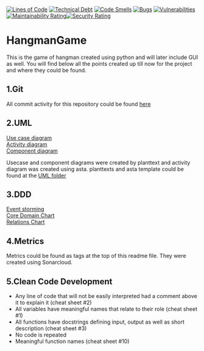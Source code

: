 [![Lines of Code](https://sonarcloud.io/api/project_badges/measure?project=nouryousry_HangmanGame&metric=ncloc)](https://sonarcloud.io/summary/new_code?id=nouryousry_HangmanGame) [![Technical Debt](https://sonarcloud.io/api/project_badges/measure?project=nouryousry_HangmanGame&metric=sqale_index)](https://sonarcloud.io/summary/new_code?id=nouryousry_HangmanGame) [![Code Smells](https://sonarcloud.io/api/project_badges/measure?project=nouryousry_HangmanGame&metric=code_smells)](https://sonarcloud.io/summary/new_code?id=nouryousry_HangmanGame) [![Bugs](https://sonarcloud.io/api/project_badges/measure?project=nouryousry_HangmanGame&metric=bugs)](https://sonarcloud.io/summary/new_code?id=nouryousry_HangmanGame) [![Vulnerabilities](https://sonarcloud.io/api/project_badges/measure?project=nouryousry_HangmanGame&metric=vulnerabilities)](https://sonarcloud.io/summary/new_code?id=nouryousry_HangmanGame) [![Maintainability Rating](https://sonarcloud.io/api/project_badges/measure?project=nouryousry_HangmanGame&metric=sqale_rating)](https://sonarcloud.io/summary/new_code?id=nouryousry_HangmanGame)[![Security Rating](https://sonarcloud.io/api/project_badges/measure?project=nouryousry_HangmanGame&metric=security_rating)](https://sonarcloud.io/summary/new_code?id=nouryousry_HangmanGame)
# HangmanGame
This is the game of hangman created using python and will later include GUI as well. You will find below all the points created up till now for the project and where they could be found.

## 1.Git
All commit activity for this repository could be found [here](https://github.com/nouryousry/HangmanGame/graphs/commit-activity)

## 2.UML
[Use case diagram](https://github.com/nouryousry/HangmanGame/blob/main/UML/use_case_diagram.png)  
[Activity diagram](https://github.com/nouryousry/HangmanGame/blob/main/UML/Activity%20Diagram.png)  
[Component diagram](https://github.com/nouryousry/HangmanGame/blob/main/UML/componend%20diagram.png)  

Usecase and component diagrams were created by planttext and activity diagram was created using asta. planttexts and asta template could be found at the [UML folder](https://github.com/nouryousry/HangmanGame/tree/main/UML)

## 3.DDD
[Event storming](https://github.com/nouryousry/HangmanGame/blob/main/DDD/Brainstorming.png)  
[Core Domain Chart](https://github.com/nouryousry/HangmanGame/blob/main/DDD/Core_domain_chart.png)  
[Relations Chart](https://github.com/nouryousry/HangmanGame/tree/main/DDD)  

## 4.Metrics  
Metrics could be found as tags at the top of this readme file. They were created using Sonarcloud.

## 5.Clean Code Development
- Any line of code that will not be easily interpreted had a comment above it to explain it (cheat sheet #2)
- All variables have meaningful names that relate to their role (cheat sheet #1)
- All functions have docstrings defining input, output as well as short description (cheat sheet #3)
- No code is repeated
- Meaningful function names (cheat sheet #10)


